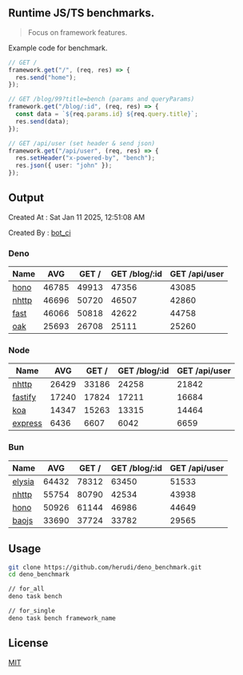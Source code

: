 ## Runtime JS/TS benchmarks.

> Focus on framework features.

Example code for benchmark.
```ts
// GET /
framework.get("/", (req, res) => {
  res.send("home");
});

// GET /blog/99?title=bench (params and queryParams)
framework.get("/blog/:id", (req, res) => {
  const data = `${req.params.id} ${req.query.title}`;
  res.send(data);
});

// GET /api/user (set header & send json)
framework.get("/api/user", (req, res) => {
  res.setHeader("x-powered-by", "bench");
  res.json({ user: "john" });
});
```

## Output
Created At : Sat Jan 11 2025, 12:51:08 AM

Created By : [bot_ci](https://github.com/herudi/deno_benchmarks/commits?author=github-actions%5Bbot%5D)


### Deno
|Name|AVG|GET /|GET /blog/:id|GET /api/user|
|----|----|----|----|----|
|[hono](https://github.com/honojs/hono)|46785|49913|47356|43085|
|[nhttp](https://github.com/nhttp/nhttp)|46696|50720|46507|42860|
|[fast](https://github.com/danteissaias/fast)|46066|50818|42622|44758|
|[oak](https://github.com/oakserver/oak)|25693|26708|25111|25260|
  


### Node
|Name|AVG|GET /|GET /blog/:id|GET /api/user|
|----|----|----|----|----|
|[nhttp](https://github.com/nhttp/nhttp)|26429|33186|24258|21842|
|[fastify](https://github.com/fastify/fastify)|17240|17824|17211|16684|
|[koa](https://github.com/koajs/koa)|14347|15263|13315|14464|
|[express](https://github.com/expressjs/express)|6436|6607|6042|6659|
  


### Bun
|Name|AVG|GET /|GET /blog/:id|GET /api/user|
|----|----|----|----|----|
|[elysia](https://github.com/elysiajs/elysia)|64432|78312|63450|51533|
|[nhttp](https://github.com/nhttp/nhttp)|55754|80790|42534|43938|
|[hono](https://github.com/honojs/hono)|50926|61144|46986|44649|
|[baojs](https://github.com/mattreid1/baojs)|33690|37724|33782|29565|
  



## Usage

```bash
git clone https://github.com/herudi/deno_benchmark.git
cd deno_benchmark

// for_all
deno task bench

// for_single
deno task bench framework_name
```

## License

[MIT](LICENSE)

